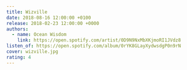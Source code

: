 ```yaml
---
title: Wizville
date: 2018-08-16 12:00:00 +0100
release: 2018-02-23 12:00:00 +0000
authors:
  - name: Ocean Wisdom
    link: https://open.spotify.com/artist/0D9N9NxMbXKjmoRI1JVdz8
listen_of: https://open.spotify.com/album/0rYK8GLayXydwsdgP0n9rN
cover: wizville.jpg
rating: 4
---
```

